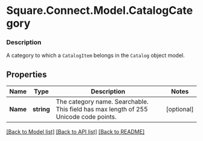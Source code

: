 # Square.Connect.Model.CatalogCategory

### Description

A category to which a `CatalogItem` belongs in the `Catalog` object model.

## Properties

Name | Type | Description | Notes
------------ | ------------- | ------------- | -------------
**Name** | **string** | The category name. Searchable. This field has max length of 255 Unicode code points. | [optional] 



[[Back to Model list]](../README.md#documentation-for-models) [[Back to API list]](../README.md#documentation-for-api-endpoints) [[Back to README]](../README.md)

